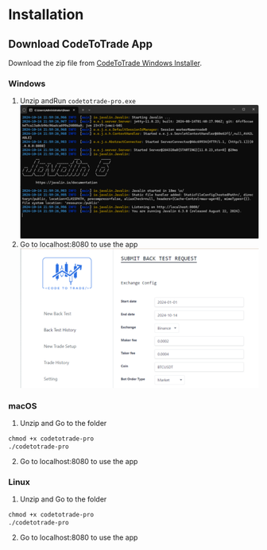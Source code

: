 # Installation

## Download CodeToTrade App
Download the zip file from [CodeToTrade Windows Installer](https://codetotrade.app/download/).

### Windows
1. Unzip andRun  `codetotrade-pro.exe` 
![App cmd](assets/images//app-1.png)
2. Go to localhost:8080 to use the app
![App Screenshot](assets/images//app-2.png)

### macOS
1. Unzip and Go to the folder
```
chmod +x codetotrade-pro
./codetotrade-pro
```
2. Go to localhost:8080 to use the app

### Linux
1. Unzip and Go to the folder
```
chmod +x codetotrade-pro
./codetotrade-pro
```
2. Go to localhost:8080 to use the app




